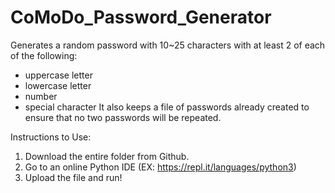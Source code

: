 # CoMoDo_Password_Generator

Generates a random password with 10~25 characters with at least 2 of each of the following:
  - uppercase letter
  - lowercase letter
  - number
  - special character
It also keeps a file of passwords already created to ensure that no two passwords will be repeated.
 
Instructions to Use:
 1. Download the entire folder from Github.
 2. Go to an online Python IDE (EX: https://repl.it/languages/python3)
 3. Upload the file and run!
